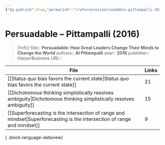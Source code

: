 ```yaml
---
{"dg-publish":true,"permalink":"/references/persuadable-pittampalli-2016/"}
---
```



# Persuadable – Pittampalli (2016)

> [!info]
> title:: **Persuadable: How Great Leaders Change Their Minds to Change the World**
> authors:: **Al Pittampalli**
> year:: **2016**
> publisher:: HarperBusiness
> URL:: 



| File                                                                                                                        | Links |
| --------------------------------------------------------------------------------------------------------------------------- | ----- |
| [[Status quo bias favors the current state\|Status quo bias favors the current state]]                                   | 21    |
| [[Dichotomous thinking simplistically resolves ambiguity\|Dichotomous thinking simplistically resolves ambiguity]]       | 15    |
| [[Superforecasting is the intersection of range and mindset\|Superforecasting is the intersection of range and mindset]] | 9     |

{ .block-language-dataview}
